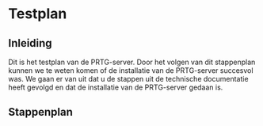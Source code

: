 # Testplan

## Inleiding

Dit is het testplan van de PRTG-server. Door het volgen van dit stappenplan kunnen we te weten komen of de installatie van de PRTG-server succesvol was.
We gaan er van uit dat u de stappen uit de technische documentatie heeft gevolgd en dat de installatie van de PRTG-server gedaan is.


## Stappenplan

